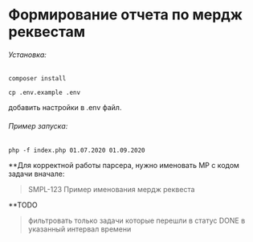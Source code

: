 # Формирование отчета по мердж реквестам

###### Установка:

`composer install`

`cp .env.example .env`

добавить настройки в .env файл.

###### Пример запуска:

`php -f index.php 01.07.2020 01.09.2020`


**Для корректной работы парсера, нужно именовать МР с кодом задачи вначале:
> SMPL-123 Пример именования мердж реквеста

**TODO
> фильтровать только задачи которые перешли в статус DONE в указанный интервал времени
